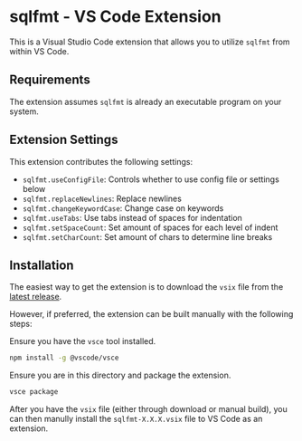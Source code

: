 # sqlfmt - VS Code Extension

This is a Visual Studio Code extension that allows you to utilize `sqlfmt` from within VS Code.

## Requirements

The extension assumes `sqlfmt` is already an executable program on your system.

## Extension Settings

This extension contributes the following settings:

- `sqlfmt.useConfigFile`: Controls whether to use config file or settings below
- `sqlfmt.replaceNewlines`: Replace newlines
- `sqlfmt.changeKeywordCase`: Change case on keywords
- `sqlfmt.useTabs`: Use tabs instead of spaces for indentation
- `sqlfmt.setSpaceCount`: Set amount of spaces for each level of indent
- `sqlfmt.setCharCount`: Set amount of chars to determine line breaks

## Installation

The easiest way to get the extension is to download the `vsix` file from the [latest release](https://github.com/grantfbarnes/sqlfmt/releases/latest).

However, if preferred, the extension can be built manually with the following steps:

Ensure you have the `vsce` tool installed.

```sh
npm install -g @vscode/vsce
```

Ensure you are in this directory and package the extension.

```sh
vsce package
```

After you have the `vsix` file (either through download or manual build), you can then manully install the `sqlfmt-X.X.X.vsix` file to VS Code as an extension.
